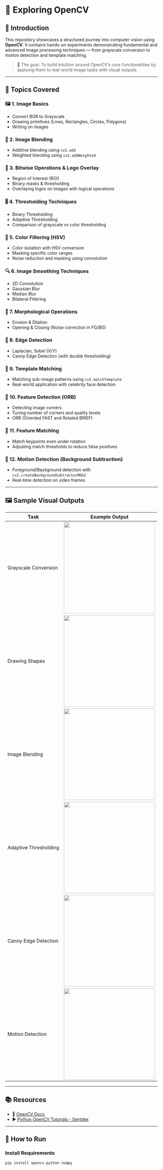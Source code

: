 # 📸 Exploring OpenCV

## 🧠 Introduction

This repository showcases a structured journey into computer vision using **OpenCV**. It contains hands-on experiments demonstrating fundamental and advanced image processing techniques — from grayscale conversion to motion detection and template matching.

> 🔬 The goal: To build intuition around OpenCV’s core functionalities by applying them to real-world image tasks with visual outputs.

---

## 🧱 Topics Covered

### 🖼️ 1. Image Basics
- Convert BGR to Grayscale
- Drawing primitives (Lines, Rectangles, Circles, Polygons)
- Writing on images

### 🌈 2. Image Blending
- Additive blending using `cv2.add`
- Weighted blending using `cv2.addWeighted`

### 🧮 3. Bitwise Operations & Logo Overlay
- Region of Interest (ROI)
- Binary masks & thresholding
- Overlaying logos on images with logical operations

### 🎚️ 4. Thresholding Techniques
- Binary Thresholding
- Adaptive Thresholding
- Comparison of grayscale vs color thresholding

### 🎯 5. Color Filtering (HSV)
- Color isolation with HSV conversion
- Masking specific color ranges
- Noise reduction and masking using convolution

### 🔍 6. Image Smoothing Techniques
- 2D Convolution
- Gaussian Blur
- Median Blur
- Bilateral Filtering

### 🧼 7. Morphological Operations
- Erosion & Dilation
- Opening & Closing (Noise correction in FG/BG)

### 🧱 8. Edge Detection
- Laplacian, Sobel (X/Y)
- Canny Edge Detection (with double thresholding)

### 🧩 9. Template Matching
- Matching sub-image patterns using `cv2.matchTemplate`
- Real-world application with celebrity face detection

### 🧠 10. Feature Detection (ORB)
- Detecting image corners
- Tuning number of corners and quality levels
- ORB (Oriented FAST and Rotated BRIEF)

### 🎯 11. Feature Matching
- Match keypoints even under rotation
- Adjusting match thresholds to reduce false positives

### 🎥 12. Motion Detection (Background Subtraction)
- Foreground/Background detection with `cv2.createBackgroundSubtractorMOG2`
- Real-time detection on video frames

---

## 🖼️ Sample Visual Outputs

  | Task                     | Example Output                     |
  |--------------------------|-------------------------------------|
  | Grayscale Conversion     | <img src="https://user-images.githubusercontent.com/69350191/91662700-b7d67000-eb01-11ea-8e74-bee3503e9fd0.PNG" width="300"/> |
  | Drawing Shapes           | <img src="https://user-images.githubusercontent.com/69350191/91662706-c6248c00-eb01-11ea-9a61-2285000fbfbe.PNG" width="300"/> |
  | Image Blending           | <img src="https://user-images.githubusercontent.com/69350191/91645451-c6ba1580-ea62-11ea-8724-9c8bbc1b4467.PNG" width="300"/> |
  | Adaptive Thresholding    | <img src="https://user-images.githubusercontent.com/69350191/91645554-9d4db980-ea63-11ea-9dc4-d77e3a805671.PNG" width="300"/> |
  | Canny Edge Detection     | <img src="https://user-images.githubusercontent.com/69350191/91746495-4a4a4280-ebda-11ea-9c59-4520c09bae76.png" width="300"/> |
  | Motion Detection         | <img src="https://user-images.githubusercontent.com/69350191/91861267-3e1dbe00-ec8a-11ea-928d-c566b1d9e213.png" width="300"/> |

---

## 📚 Resources

- 🔗 [OpenCV Docs](https://docs.opencv.org/master/d6/d00/tutorial_py_root.html)
- ▶️ [Python OpenCV Tutorials - Sentdex](https://www.youtube.com/playlist?list=PLQVvvaa0QuDdttJXlLtAJxJetJcqmqlQq)

---

## 🚀 How to Run

### Install Requirements
```bash
pip install opencv-python numpy
